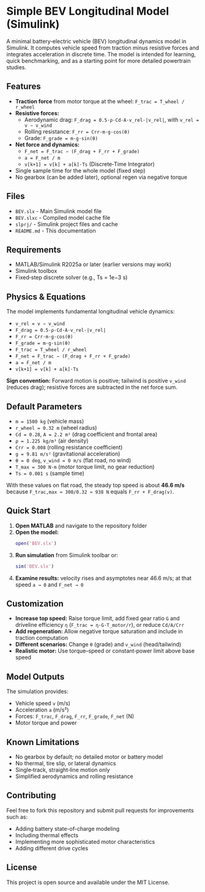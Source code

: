 # Simple BEV Longitudinal Model (Simulink)

A minimal battery‑electric vehicle (BEV) longitudinal dynamics model in Simulink. It computes vehicle speed from traction minus resistive forces and integrates acceleration in discrete time. The model is intended for learning, quick benchmarking, and as a starting point for more detailed powertrain studies.

## Features

* **Traction force** from motor torque at the wheel: `F_trac = T_wheel / r_wheel`
* **Resistive forces:**
   * Aerodynamic drag: `F_drag = 0.5·ρ·Cd·A·v_rel·|v_rel|`, with `v_rel = v − v_wind`
   * Rolling resistance: `F_rr = Crr·m·g·cos(θ)`
   * Grade: `F_grade = m·g·sin(θ)`
* **Net force and dynamics:**
   * `F_net = F_trac − (F_drag + F_rr + F_grade)`
   * `a = F_net / m`
   * `v[k+1] = v[k] + a[k]·Ts` (Discrete‑Time Integrator)
* Single sample time for the whole model (fixed step)
* No gearbox (can be added later), optional regen via negative torque

## Files

* `BEV.slx` - Main Simulink model file
* `BEV.slxc` - Compiled model cache file  
* `slprj/` - Simulink project files and cache
* `README.md` - This documentation

## Requirements

* MATLAB/Simulink R2025a or later (earlier versions may work)
* Simulink toolbox
* Fixed‑step discrete solver (e.g., Ts = 1e−3 s)

## Physics & Equations

The model implements fundamental longitudinal vehicle dynamics:

* `v_rel = v − v_wind`
* `F_drag = 0.5·ρ·Cd·A·v_rel·|v_rel|`
* `F_rr = Crr·m·g·cos(θ)`
* `F_grade = m·g·sin(θ)`
* `F_trac = T_wheel / r_wheel`
* `F_net = F_trac − (F_drag + F_rr + F_grade)`
* `a = F_net / m`
* `v[k+1] = v[k] + a[k]·Ts`

**Sign convention:** Forward motion is positive; tailwind is positive `v_wind` (reduces drag); resistive forces are subtracted in the net force sum.

## Default Parameters

* `m = 1500 kg` (vehicle mass)
* `r_wheel = 0.32 m` (wheel radius)
* `Cd = 0.28`, `A = 2.2 m²` (drag coefficient and frontal area)
* `ρ = 1.225 kg/m³` (air density)
* `Crr = 0.008` (rolling resistance coefficient)
* `g = 9.81 m/s²` (gravitational acceleration)
* `θ = 0 deg`, `v_wind = 0 m/s` (flat road, no wind)
* `T_max = 300 N·m` (motor torque limit, no gear reduction)
* `Ts = 0.001 s` (sample time)

With these values on flat road, the steady top speed is about **46.6 m/s** because `F_trac,max ≈ 300/0.32 ≈ 938 N` equals `F_rr + F_drag(v)`.

## Quick Start

1. **Open MATLAB** and navigate to the repository folder
2. **Open the model:**
   ```matlab
   open('BEV.slx')
   ```
3. **Run simulation** from Simulink toolbar or:
   ```matlab
   sim('BEV.slx')
   ```
4. **Examine results:** velocity rises and asymptotes near 46.6 m/s; at that speed `a → 0` and `F_net → 0`

## Customization

* **Increase top speed:** Raise torque limit, add fixed gear ratio `G` and driveline efficiency `η` (`F_trac = η·G·T_motor/r`), or reduce `Cd/A/Crr`
* **Add regeneration:** Allow negative torque saturation and include in traction computation
* **Different scenarios:** Change `θ` (grade) and `v_wind` (head/tailwind)
* **Realistic motor:** Use torque–speed or constant‑power limit above base speed

## Model Outputs

The simulation provides:
* Vehicle speed `v` (m/s)
* Acceleration `a` (m/s²)
* Forces: `F_trac`, `F_drag`, `F_rr`, `F_grade`, `F_net` (N)
* Motor torque and power

## Known Limitations

* No gearbox by default; no detailed motor or battery model
* No thermal, tire slip, or lateral dynamics  
* Single‑track, straight‑line motion only
* Simplified aerodynamics and rolling resistance

## Contributing

Feel free to fork this repository and submit pull requests for improvements such as:
* Adding battery state-of-charge modeling
* Including thermal effects
* Implementing more sophisticated motor characteristics
* Adding different drive cycles

## License

This project is open source and available under the MIT License.
